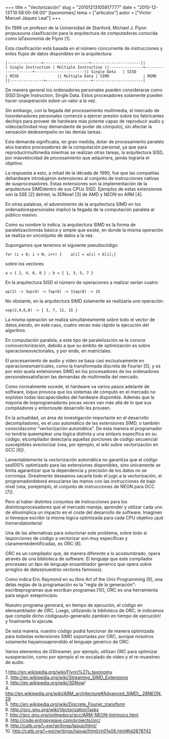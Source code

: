 +++
title = "Vectorización"
slug = "20101213105817777"
date = "2010-12-13T10:58:00-06:00"
[taxonomies]
tema = ["articulos"]
autor = ["Víctor Manuel Jáquez Leal"]
+++

En 1966 un profesor de la Universidad de Stanford, Michael J. Flynn
propusouna clasificación para la arquitectura de computadoras conocida
como laTaxonomía de Flynn \[1\].

Esta clasificación está basada en el número concurrente de instrucciones
y enlos flujos de datos disponibles en la arquitectura:

    |---------------+--------------------+----------------------||               | Single Instruction | Multiple Instruction ||---------------+--------------------+----------------------|| Single Data   | SISD               | MISD                 || Multiple Data | SIMD               | MIMD                 ||---------------+--------------------+----------------------|

De manera general los ordenadores personales pueden considerarse como
SISD:Single Instruction, Single Data. Estos procesadores solamente
pueden hacer unaoperación sobre un valor a la vez.

Sin embargo, con la llegada del procesamiento multimedia, el mercado de
losordenadores personales comenzó a ejercer presión sobre los
fabricantes dechips para proveer de hardware más potente capaz de
reproducir audio y vídeo(actividad muy demandante de poder de cómputo),
sin afectar la sensación dedesempeño en las demás tareas.

<!-- more -->
Esta demanda significaba, en gran medida, dotar de procesamiento
paralelo alos baratos procesadores de la computación personal, ya que
para reproducirmultimedia mientras se realizan otras tareas, la
arquitectura SISD, por másvelocidad de procesamiento que adquiriera,
jamás lograría el objetivo.

La respuesta a esto, a mitad de la década de 1990, fue que las compañías
dehardware introdujeron extensiones al conjunto de instrucciones nativas
de susprocesadores. Estas extensiones son la implementación de la
arquitectura SIMDdentro de sus CPUs SISD. Ejemplos de estas extensiones
son la SSE \[2\] deIntel, la 3DNow! \[3\] de AMD y NEON en ARM \[4\].

En otras palabras, el advenimiento de la arquitectura SIMD en los
ordenadorespersonales implicó la llegada de la computación paralela al
público masivo.

Como su nombre lo indica, la arquitectura SIMD es la forma de
paralelizaciónmás básica y simple que existe, en donde la misma
operación se realiza en unconjunto de datos a la vez.

Supongamos que tenemos el siguiente pseudocódigo:

    for (i = 0; i < N; i++) {    a[i] = a[i] + b[i];}

sobre los vectores

    a = { 2, 4, 6, 8 } ; b = { 1, 3, 5, 7 }

En la arquitectura SISD el número de operaciones a realizar serían
cuatro:

    op(2) -> 3op(4) -> 7op(6) -> 11op(8) -> 15

No obstante, en la arquitectura SIMD solamente se realizaría *una*
operación:

    vop(2,4,6,8) -> { 3, 7, 11, 15 }

La misma operación se realiza simultáneamente sobre todo el vector de
datos,siendo, en este caso, cuatro veces más rápido la ejecución del
algoritmo.

En computación paralela, a este tipo de paralelización se le conoce
como*vectorización*, debido a que su ámbito de optimización es sobre
operacionesvectoriales, y por ende, en matriciales.

El procesamiento de audio y vídeo se basa casi exclusivamente en
operacionesmatriciales, como la transformada discreta de Fourier \[5\],
y es por esto quela extensiones SIMD en los procesadores de los
ordenadores personalessatisfacen las demandas de multimedia del mercado.

Como normalmente sucede, el hardware va varios pasos adelante de
software, loque provoca que los sistemas de cómputo en el mercado no
explotan todas lascapacidades del hardware disponible. Además que la
mayoría de losprogramadores pocas veces van más allá de lo que sus
compiladores y entornosde desarrollo les proveen.

En la actualidad, un área de investigación importante en el desarrollo
decompiladores, es el uso automático de las extensiones SIMD, o también
conocidacomo "vectorización automática". De esta manera el programador
no tendría queemplear una lógica distinta y una sintaxis especifica en
su código; elcompilador detectaría aquellas porciones de código
secuencial susceptibles avectorizar (vea, por ejemplo, el wiki sobre
vectorización en GCC \[6\]).

Lamentablemente la vectorización automática no garantiza que el código
sea100% optimizado para las extensiones disponibles, sino únicamente se
limita agarantizar que la dependencia y precisión de los datos no se
corrompa. Sirealmente deseamos sacarle todo el jugo a la vectorización,
el programadordeberá ensuciarse las manos con las instrucciones de bajo
nivel (vea, porejemplo, el conjunto de instrucciones de NEON para GCC
\[7\]).

Pero al haber distintos conjuntos de instrucciones para los
distintosprocesadores que el mercado maneja, aprender y utilizar cada
uno de ellosimplica un impacto en el coste del desarrollo de software.
Imaginen si tieneque escribir la misma lógica optimizada para cada CPU
objetivo ¡qué tremendatontería!

Una de las alternativas para solucionar este problema, sobre todo si
lasporciones de código a vectorizar son muy específicas y
claramenteidentificadas, es ORC \[8\].

ORC es un compilador que, de manera diferente a lo acostumbrado, opera
através de una biblioteca de software. El lenguaje que este compilador
procesaes un tipo de lenguaje ensamblador genérico que opera sobre
arreglos de datos(nuestros vectores famosos).

Como indica Eric Raymond en su libro Art of the Unix Programming \[9\],
una delas reglas de la programación es la "regla de la generación":
escribeprogramas que escriban programas \[10\], ORC es una herramienta
para seguir esteprincipio.

Nuestro programa generará, en tiempo de ejecución, el código en
elensamblador de ORC. Luego, utilizando la biblioteca de ORC, le
indicamos que compile dicho códigoauto-generado ¡también en tiempo de
ejecución! y finalmente lo ejecute.

De esta manera, nuestro código podrá funcionar de manera optimizada para
todaslas extensiones SIMD soportadas por ORC, aunque nosotros solamente
hayamosaprendido el lenguaje genérico de ORC.

Varios elementos de GStreamer, por ejemplo, utilizan ORC para optimizar
susoperación, como por ejemplo el re-escalado de vídeo y el re-muestreo
de audio.

1.http://en.wikipedia.org/wiki/Flynn%27s_taxonomy  
2. http://en.wikipedia.org/wiki/Streaming_SIMD_Extensions  
3. http://en.wikipedia.org/wiki/3DNow!  
4.
http://en.wikipedia.org/wiki/ARM_architecture#Advanced_SIMD\_.28NEON.29  
5. http://en.wikipedia.org/wiki/Discrete_Fourier_transform  
6. http://gcc.gnu.org/wiki/VectorizationTasks  
7. http://gcc.gnu.org/onlinedocs/gcc/ARM-NEON-Intrinsics.html  
8. http://code.entropywave.com/projects/orc/  
9. http://catb.org/\~esr/writings/taoup/html/  
10. http://catb.org/\~esr/writings/taoup/html/ch01s06.html#id2878742


